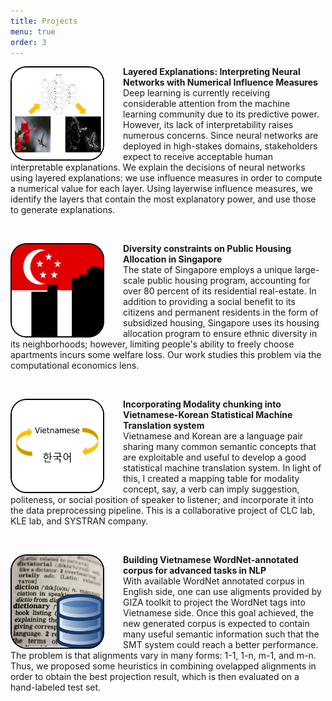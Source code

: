 ```yaml
---
title: Projects
menu: true
order: 3
---
```


<p>
<img style="float:left; margin-right: 30px; width: 150px;" src="\assets\img\projects\project-algotransparency.jpg" alt="Project Algorithmic Transparency">
<strong>Layered Explanations: Interpreting Neural Networks with Numerical Influence Measures</strong><br>
Deep learning is currently receiving considerable attention from the
machine learning community due to its predictive power. However,
its lack of interpretability raises numerous concerns. Since neural
networks are deployed in high-stakes domains, stakeholders expect
to receive acceptable human interpretable explanations. We explain
the decisions of neural networks using layered explanations: we use
influence measures in order to compute a numerical value for each
layer. Using layerwise influence measures, we identify the layers
that contain the most explanatory power, and use those to generate
explanations.
</p>
<br>
<p>
<img style="float:left; margin-right: 30px; width: 150px;" src="\assets\img\projects\project-hdb.jpg" alt="Project HDB">
<strong>Diversity constraints on Public Housing Allocation in Singapore </strong><br>
The state of Singapore employs a unique large-scale public housing program, accounting for over 80 percent of its residential real-estate. In addition to providing a social benefit to its citizens and permanent residents in the form of subsidized housing, Singapore uses its housing allocation program to ensure ethnic diversity in its neighborhoods; however, limiting people's ability to freely choose apartments incurs some welfare loss. Our work studies this problem via the computational economics lens. </p>
<br>
<p>
<img style="float:left; margin-right: 30px; width: 150px;" src="\assets\img\projects\project-smt.jpg" alt="Project Vietnamese-Korean SMT">
<strong>Incorporating Modality chunking into Vietnamese-Korean Statistical Machine Translation system</strong><br>
Vietnamese and Korean are a language pair sharing many common semantic concepts that are exploitable and useful to develop a good statistical machine translation system. In light of this, I created a mapping table for modality concept, say, a verb can imply suggestion, politeness, or social position of speaker to listener; and incorporate it into the data preprocessing pipeline. This is a collaborative project of CLC lab, KLE lab, and SYSTRAN company.
</p>
<br>
<p>
<img style="float:left; margin-right: 30px; width: 150px;" src="\assets\img\projects\project-wordnet.jpg" alt="Project Wordnet">
<strong>Building Vietnamese WordNet-annotated corpus for advanced tasks in NLP</strong><br>
With available WordNet annotated corpus in English side, one can use aligments provided by GIZA toolkit to project the WordNet tags into Vietnamese side. Once this goal achieved, the new generated corpus is expected to contain many useful semantic information such that the SMT system could reach a better performance. The problem is that alignments vary in many forms: 1-1, 1-n, m-1, and m-n. Thus, we proposed some heuristics in combining ovelapped alignments in order to obtain the best projection result, which is then evaluated on a hand-labeled test set.
</p>

